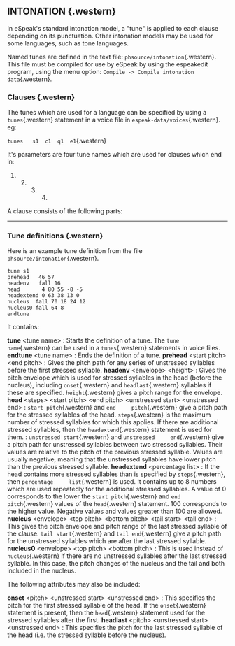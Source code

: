 INTONATION {.western}
----------

In eSpeak's standard intonation model, a "tune" is applied to each
clause depending on its punctuation. Other intonation models may be used
for some languages, such as tone languages.

Named tunes are defined in the text file:
`phsource/intonation`{.western}. This file must be compiled for use by
eSpeak by using the espeakedit program, using the menu option:
`Compile -> Compile intonation data`{.western}.

### Clauses {.western}

The tunes which are used for a language can be specified by using a
`tunes`{.western} statement in a voice file in
`espeak-data/voices`{.western}. eg:

`tunes   s1  c1  q1  e1`{.western}

It's parameters are four tune names which are used for clauses which end
in:

1.  2.  3.  4.  

A clause consists of the following parts:

-   -   -   -   

### Tune definitions {.western}

Here is an example tune definition from the file
`phsource/intonation`{.western}.

~~~~ {.western}
tune s1
prehead   46 57
headenv   fall 16
head       4 80 55 -8 -5
headextend 0 63 38 13 0
nucleus  fall 70 18 24 12
nucleus0 fall 64 8
endtune
~~~~

It contains:

**tune** \<tune name\> 
:   Starts the definition of a tune. The `tune     name`{.western} can
    be used in a `tunes`{.western} statements in voice files.
 **endtune** \<tune name\> 
:   Ends the definition of a tune.
 **prehead** \<start pitch\> \<end pitch\> 
:   Gives the pitch path for any series of unstressed syllables before
    the first stressed syllable.
 **headenv** \<envelope\> \<height\> 
:   Gives the pitch envelope which is used for stressed syllables in the
    head (before the nucleus), including `onset`{.western} and
    `headlast`{.western} syllables if these are specified.
    `height`{.western} gives a pitch range for the envelope.
 **head** \<steps\> \<start pitch\> \<end pitch\> \<unstressed start\> \<unstressed end\> 
:   `start pitch`{.western} and `end     pitch`{.western} give a pitch
    path for the stressed syllables of the head. `steps`{.western} is
    the maximum number of stressed syllables for which this applies. If
    there are additional stressed syllables, then the
    `headextend`{.western} statement is used for them.
:   `unstressed start`{.western} and `unstressed     end`{.western} give
    a pitch path for unstressed syllables between two stressed
    syllables. Their values are relative to the pitch of the previous
    stressed syllable. Values are usually negative, meaning that the
    unstressed syllables have lower pitch than the previous stressed
    syllable.
 **headextend** \<percentage list\> 
:   If the head contains more stressed syllables than is specified by
    `steps`{.western}, then `percentage     list`{.western} is used. It
    contains up to 8 numbers which are used repeatedly for the
    additional stressed syllables. A value of 0 corresponds to the lower
    the `start pitch`{.western} and `end pitch`{.western} values of the
    `head`{.western} statement. 100 corresponds to the higher value.
    Negative values and values greater than 100 are allowed.
 **nucleus** \<envelope\> \<top pitch\> \<bottom pitch\> \<tail start\> \<tail end\> 
:   This gives the pitch envelope and pitch range of the last stressed
    syllable of the clause. `tail start`{.western} and
    `tail end`{.western} give a pitch path for the unstressed syllables
    which are after the last stressed syllable.
 **nucleus0** \<envelope\> \<top pitch\> \<bottom pitch\> 
:   This is used instead of `nucleus`{.western} if there are no
    unstressed syllables after the last stressed syllable. In this case,
    the pitch changes of the nucleus and the tail and both included in
    the nucleus.

The following attributes may also be included:

**onset** \<pitch\> \<unstressed start\> \<unstressed end\> 
:   This specifies the pitch for the first stressed syllable of the
    head. If the `onset`{.western} statement is present, then the
    `head`{.western} statement used for the stressed syllables after the
    first.
 **headlast** \<pitch\> \<unstressed start\> \<unstressed end\> 
:   This specifies the pitch for the last stressed syllable of the head
    (i.e. the stressed syllable before the nucleus).

